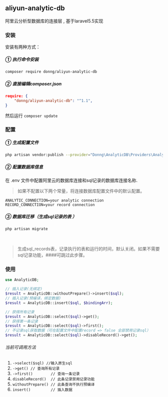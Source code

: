 ## aliyun-analytic-db

阿里云分析型数据库的连接层 , 基于laravel5.5实现

### 安装
安装有两种方式：
##### ① 执行命令安装
```bash 
composer require donng/aliyun-analytic-db 
```
##### ② 直接编辑composer.json
```json
require: {
    "donng/aliyun-analytic-db": "^1.1",
}
```
然后运行 ```composer update```

### 配置
##### ① 生成配置文件
```bash
php artisan vendor:publish --provider="Donng\AnalyticDB\Providers\AnalyticDBProvider"
```

##### ② 配置数据库信息
在 .env 文件中配置阿里云的数据库连接和sql记录的数据库连接名称.
> 如果不配置以下两个常量，将连接数据库配置文件中的默认配置。

```
ANALYTIC_CONNECTION=your analytic connection
RECORD_CONNECTION=your record connection
```
##### ③ 数据库迁移（生成sql记录的表 ）
```bash
php artisan migrate
```
  
>生成sql_records表，记录执行的表和运行的时间，默认关闭。如果不需要sql记录功能，####可跳过此步骤。

### 使用
```php
use AnalyticDB;

// 插入记录(无绑定)
$result = AnalyticDB::withoutPrepare()->insert($sql);
// 插入记录(预编译，绑定数据)
$result = AnalyticDB::insert($sql, $bindingArr);

// 获得所有记录
$result = AnalyticDB::select($sql)->get();
// 获得第一条记录
$result = AnalyticDB::select($sql)->first();
// 不记录sql获取数据（可在配置文件中配置record => false 全部禁用记录sql）
$result = AnalyticDB::select($sql)->disableRecord()->get();
```
###### 当前可调用方法
1. ```->select($sql) //输入原生sql```
2. ```->get() // 查询所有记录```
3. ```->first()        // 查询一条记录```
4. ```disableRecord()  // 此条记录禁用记录功能```
5. ```withoutPrepare() // 此条查询不执行预编译```
6. ```insert()         // 插入数据```



